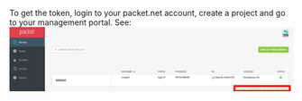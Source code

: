 To get the token, login to your packet.net account, create a project and go to your management portal. See: ![packet token](_packet_token.jpg)
